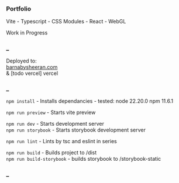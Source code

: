 ### Portfolio 
Vite - Typescript - CSS Modules - React - WebGL
  
Work in Progress  
  
### _

Deployed to:  
[barnabysheeran.com](http://barnabysheeran.com)  
&
[todo vercel] vercel


### _

`npm install` - Installs dependancies - tested: node 22.20.0 npm 11.6.1  

`npm run preview` - Starts vite preview  
  
`npm run dev` - Starts development server  
`npm run storybook` - Starts storybook development server  

`npm run lint` - Lints by tsc and eslint in series

`npm run build` - Builds project to /dist  
`npm run build-storybook` - builds storybook to /storybook-static  

### _

